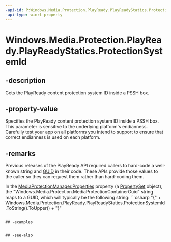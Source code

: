 ```yaml
---
-api-id: P:Windows.Media.Protection.PlayReady.PlayReadyStatics.ProtectionSystemId
-api-type: winrt property
---
```


<!-- Property syntax
public System.Guid ProtectionSystemId { get; }
-->

# Windows.Media.Protection.PlayReady.PlayReadyStatics.ProtectionSystemId

## -description
Gets the PlayReady content protection system ID inside a PSSH box.

## -property-value
Specifies the PlayReady content protection system ID inside a PSSH box. This parameter is sensitive to the underlying platform's endianness. Carefully test your app on all platforms you intend to support to ensure that correct endianness is used on each platform.

## -remarks
Previous releases of the PlayReady API required callers to hard-code a well-known string and [GUID](/windows/win32/api/guiddef/ns-guiddef-guid) in their code. These APIs provide those values to the caller so they can request them rather than hard-coding them.


In the [MediaProtectionManager.Properties](https://docs.microsoft.com/uwp/api/windows.media.protection.mediaprotectionmanager.properties) property (a [PropertySet](https://docs.microsoft.com/uwp/api/windows.foundation.collections.propertyset) object), the "Windows.Media.Protection.MediaProtectionContainerGuid" string maps to a GUID, which will typically be the following string: ```csharp
"{" +  Windows.Media.Protection.PlayReady.PlayReadyStatics.ProtectionSystemId.ToString().ToUpper() + "}"
```

## -examples


## -see-also
